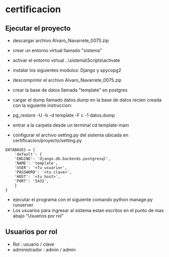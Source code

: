 # certificacion

## Ejecutar el proyecto

- descargar archivo Alvaro_Navarrete_0075.zip
- crear un entorno virtual llamado "sistema"
- activar el entorno virtual ..\sistema\Scripts\activate
- instalar los siguientes modulos: Django y spycopg2

- descomprimir el archivo Alvaro_Navarrete_0075.zip
- crear la base de datos llamada "template" en postgres
- cargar el dump llamado datos.dump en la base de datos recien creada con la siguiente instruccion: 
- pg_restore -U <Usuario> -h <Host> -d template -F c -1 datos.dump
- entrar a la carpeta desde un terminal cd template-main
- configurar el archivo setting.py del sistema ubicada en certificacion/proyecto/setting.py

``` 
DATABASES = {
    'default': {
    'ENGINE': 'django.db.backends.postgresql',
    'NAME': 'template',
    'USER': '<Tu usuario>',
    'PASSWORD': '<tu clave>',
    'HOST': '<tu host>', 
    'PORT': '5432',    
    }
}
```

- ejecutar el programa con el siguiente comando python manage.py runserver
- Los usuarios para ingresar al sistema estan escritos en el punto de mas abajo "Usuarios por rol"

## Usuarios por rol
- Rol : usuario / clave
- administrador : admin / admin

